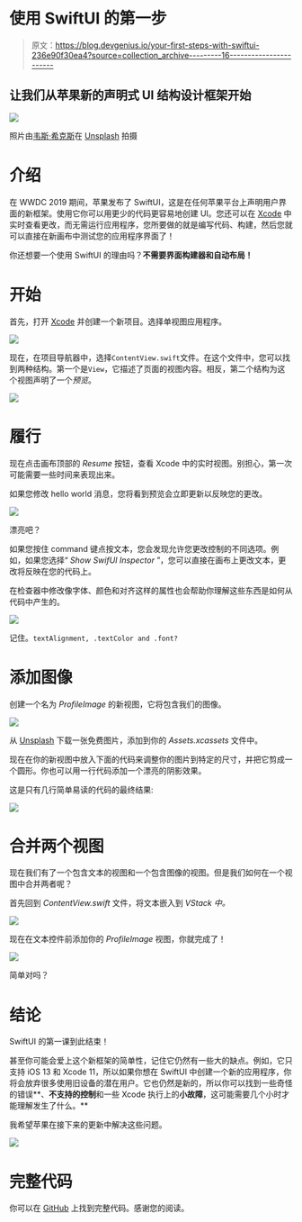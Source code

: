 # 使用 SwiftUI 的第一步

> 原文：<https://blog.devgenius.io/your-first-steps-with-swiftui-236e90f30ea4?source=collection_archive---------16----------------------->

## 让我们从苹果新的声明式 UI 结构设计框架开始

![](img/2839bbde00bb7d8b0ebe65b0c719231f.png)

照片由[韦斯·希克斯](https://unsplash.com/@sickhews?utm_source=medium&utm_medium=referral)在 [Unsplash](https://unsplash.com?utm_source=medium&utm_medium=referral) 拍摄

# 介绍

在 WWDC 2019 期间，苹果发布了 SwiftUI，这是在任何苹果平台上声明用户界面的新框架。使用它你可以用更少的代码更容易地创建 UI。您还可以在 [Xcode](https://developer.apple.com/xcode/) 中实时查看更改，而无需运行应用程序，您所要做的就是编写代码、构建，然后您就可以直接在新画布中测试您的应用程序界面了！

你还想要一个使用 SwiftUI 的理由吗？**不需要界面构建器和自动布局！**

# 开始

首先，打开 [Xcode](https://developer.apple.com/xcode/) 并创建一个新项目。选择单视图应用程序。

![](img/468fc1a88ee14ce5db2f0464a397c44e.png)

现在，在项目导航器中，选择`ContentView.swift`文件。在这个文件中，您可以找到两种结构。第一个是`View`，它描述了页面的视图内容。相反，第二个结构为这个视图声明了一个*预览*。

![](img/3126fde20b3db183d5e6151b4093f386.png)

# 履行

现在点击画布顶部的 *Resume* 按钮，查看 Xcode 中的实时视图。别担心，第一次可能需要一些时间来表现出来。

如果您修改 hello world 消息，您将看到预览会立即更新以反映您的更改。

![](img/5a56fd4607b5e2383193cf74cf2e2222.png)

漂亮吧？

如果您按住 command 键点按文本，您会发现允许您更改控制的不同选项。例如，如果您选择“ *Show SwifUI Inspector* ”，您可以直接在画布上更改文本，更改将反映在您的代码上。

在检查器中修改像字体、颜色和对齐这样的属性也会帮助你理解这些东西是如何从代码中产生的。

![](img/5acc51e1141e61997686074e40540a34.png)

记住。`textAlignment, .textColor and .font?`

# 添加图像

创建一个名为 *ProfileImage* 的新视图，它将包含我们的图像。

![](img/a67e46580bb22f6ac72b4f1e2161799a.png)

从 [Unsplash](https://unsplash.com) 下载一张免费图片，添加到你的 *Assets.xcassets* 文件中。

现在在你的新视图中放入下面的代码来调整你的图片到特定的尺寸，并把它剪成一个圆形。你也可以用一行代码添加一个漂亮的阴影效果。

这是只有几行简单易读的代码的最终结果:

![](img/023bd8c63350276537bd7a14aaf3532d.png)

# 合并两个视图

现在我们有了一个包含文本的视图和一个包含图像的视图。但是我们如何在一个视图中合并两者呢？

首先回到 *ContentView.swift* 文件，将文本嵌入到 *VStack 中。*

![](img/bbe8ea272cc85598c9e1ff7106bf2c00.png)

现在在文本控件前添加你的 *ProfileImage* 视图，你就完成了！

![](img/8315c2fd142ecfdc7f7c66f49d552d5e.png)

简单对吗？

# 结论

SwiftUI 的第一课到此结束！

甚至你可能会爱上这个新框架的简单性，记住它仍然有一些大的缺点。例如，它只支持 iOS 13 和 Xcode 11，所以如果你想在 SwiftUI 中创建一个新的应用程序，你将会放弃很多使用旧设备的潜在用户。它也仍然是新的，所以你可以找到一些奇怪的错误**、**不支持的控制**和一些 Xcode 执行上的**小故障**，这可能需要几个小时才能理解发生了什么。**

我希望苹果在接下来的更新中解决这些问题。

[![](img/7bd4b29a3f6dc8d1ba201f1dfee023d7.png)](https://www.buymeacoffee.com/nicolidomenico)

# 完整代码

你可以在 [GitHub](https://github.com/domeniconicoli/SwiftUIFirstSteps) 上找到完整代码。感谢您的阅读。
